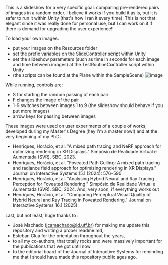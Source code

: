 This is a slideshow for a very specific goal: comparing pre-rendered pairs of images in a random order. I believe it works if you build it as is, but it is safer to run it within Unity (that's how I ran it every time). This is not that elegant since it was really done for personal use, but I can work on it if there is demand for upgrading the user experience!

To load your own images:
 - put your images on the Resources folder
 - set the prefix variables on the SlideController script within Unity
 - set the slideshow parameters (such as time in seconds for each image and time between images) at the TestRoutineController script within Unity
 - (the scripts can be found at the Plane within the SampleScene)
![image](https://github.com/user-attachments/assets/899229cb-c147-4a92-8e18-26cedb72451c)

While running, controls are: 
 - S for starting the random passing of each pair
 - F changes the image of the pair
 - 1-9 switches between images 1 to 9 (the slideshow should behave if you put more images)
 - arrow keys for passing between images

These images were used on user experiments of a couple of works, developed during my Master's Degree (hey I'm a master now!) and at the very beginning of my PhD:
 - Henriques, Horácio, et al. "A mixed path tracing and NeRF approach for optimizing rendering in XR Displays." Simpósio de Realidade Virtual e Aumentada (SVR). SBC, 2023.
 - Henriques, Horácio, et al. "Foveated Path Culling: A mixed path tracing and radiance field approach for optimizing rendering in XR Displays." Journal on Interactive Systems 15.1 (2024): 576-590.
 - Henriques, Horácio, et al. "Analysing Hybrid Neural and Ray Tracing Perception for Foveated Rendering." Simpósio de Realidade Virtual e Aumentada (SVR). SBC, 2024.
And, very soon, if everything works out
 - Henriques, Horácio, et al. "Comparing Perceptual Visual Quality of Hybrid Neural and Ray Tracing in Foveated Rendering." Journal on Interactive Systems 16.1 (2025).

Last, but not least, huge thanks to :
 - José Machado (jcamachado@id.uff.br) for making me update this repository and writing a proper readme.md,
 - Esteban Clua for the orientation throughout the years,
 - to all my co-authors, that totally rocks and were massively important for the publications that we got until now
 - to the editorial board of the Journal of Interactive Systems for reminding me that I should have made this repository public ages ago.
